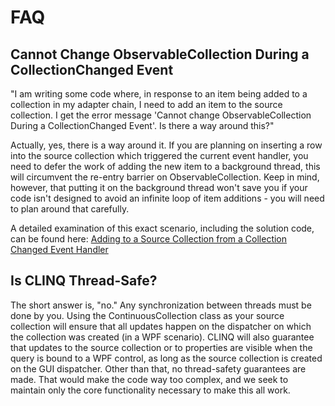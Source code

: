 # FAQ
## Cannot Change ObservableCollection During a CollectionChanged Event
"I am writing some code where, in response to an item being added to a collection in my adapter chain, I need to add an item to the source collection. 
I get the error message 'Cannot change ObservableCollection During a CollectionChanged Event'. Is there a way around this?"

Actually, yes, there is a way around it. If you are planning on inserting a row into the source collection which triggered the current event handler, you need to defer the work of adding the new item to a background thread, this will circumvent the re-entry barrier on ObservableCollection. Keep in mind, however, that putting it on the background thread won't save you if your code isn't designed to avoid an infinite loop of item additions - you will need to plan around that carefully. 

A detailed examination of this exact scenario, including the solution code, can be found here: 
[Adding to a Source Collection from a Collection Changed Event Handler](Adding-to-a-Source-Collection-from-a-Collection-Changed-Event-Handler)

## Is CLINQ Thread-Safe?
The short answer is, "no."  Any synchronization between threads must be done by you.  Using the ContinuousCollection class as your source collection will ensure that all updates happen on the dispatcher on which the collection was created (in a WPF scenario).  CLINQ will also guarantee that updates to the source collection or to properties are visible when the query is bound to a WPF control, as long as the source collection is created on the GUI dispatcher.  Other than that, no thread-safety guarantees are made.  That would make the code way too complex, and we seek to maintain only the core functionality necessary to make this all work.
